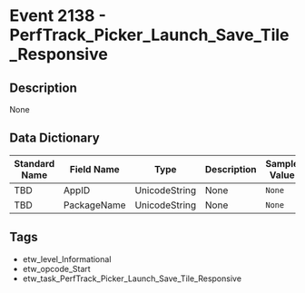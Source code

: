 # Event 2138 - PerfTrack_Picker_Launch_Save_Tile_Responsive

## Description
None

## Data Dictionary
|Standard Name|Field Name|Type|Description|Sample Value|
|---|---|---|---|---|
|TBD|AppID|UnicodeString|None|`None`|
|TBD|PackageName|UnicodeString|None|`None`|

## Tags
* etw_level_Informational
* etw_opcode_Start
* etw_task_PerfTrack_Picker_Launch_Save_Tile_Responsive
